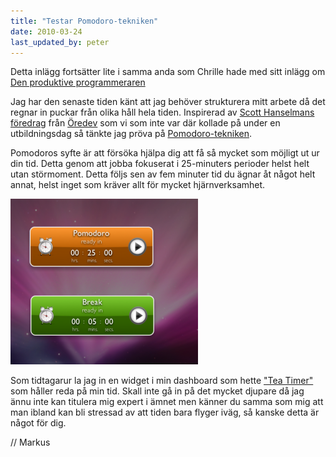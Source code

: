 ```yaml
---
title: "Testar Pomodoro-tekniken"
date: 2010-03-24
last_updated_by: peter
---
```

Detta inlägg fortsätter lite i samma anda som Chrille hade med sitt inlägg om <a href="http://athega.se/2009/11/10/den-produktive-programmeraren/">Den produktive programmeraren</a>

Jag har den senaste tiden känt att jag behöver strukturera mitt arbete då det regnar in puckar från olika håll hela tiden. Inspirerad av <a href="http://www.hanselman.com/blog/">Scott Hanselmans</a> <a href="http://www.hanselman.com/blog/OredevKeynoteInformationOverloadAndManagingTheFlowEffectivenessAndEfficiency.aspx">föredrag</a> från <a href="http://www.oredev.org/2010">Öredev</a> som vi som inte var där kollade på under en utbildningsdag så tänkte jag pröva på <a href="http://www.pomodorotechnique.com/">Pomodoro-tekniken</a>.

Pomodoros syfte är att försöka hjälpa dig att få så mycket som möjligt ut ur din tid. Detta genom att jobba fokuserat  i 25-minuters perioder helst helt utan störmoment. Detta följs sen av fem minuter tid du ägnar åt något helt annat, helst inget som kräver allt för mycket hjärnverksamhet.

<a href="/assets/legacy/uploads/2010/03/teatime.png"><img src="/assets/legacy/uploads/2010/03/teatime-300x265.png" alt="" title="TeaTime" width="300" height="265" class="alignright size-medium wp-image-580" /></a>


Som tidtagarur la jag in en widget i min dashboard som hette <a href="http://www.apple.com/downloads/dashboard/food/teatimer.html">"Tea Timer"</a> som håller reda på min tid. Skall inte gå in på det mycket djupare då jag ännu inte kan titulera mig expert i ämnet men känner du samma som mig att man ibland kan bli stressad av att tiden bara flyger iväg, så kanske detta är något för dig.

// Markus
